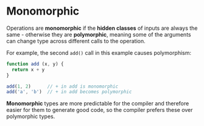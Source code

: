 # Monomorphic

Operations are **monomorphic** if the **hidden classes** of inputs are always the same - otherwise they are **polymorphic**, meaning some of the arguments can change type across different calls to the operation.

For example, the second `add()` call in this example causes polymorphism:

```js
function add (x, y) {
  return x + y
}

add(1, 2)      // + in add is monomorphic
add('a', 'b')  // + in add becomes polymorphic
```

**Monomorphic** types are more predictable for the compiler and therefore easier for them to generate good code, so the compiler prefers these over polymorphic types.
